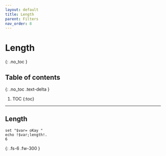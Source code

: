 ```yaml
---
layout: default
title: Length
parent: Filters
nav_order: 8
---
```


# Length
{: .no_toc }

## Table of contents
{: .no_toc .text-delta }

1. TOC
{:toc}

---

## Length
```
set "$var= oKay "
echo !$var;length!.
6
```

{: .fs-6 .fw-300 }
